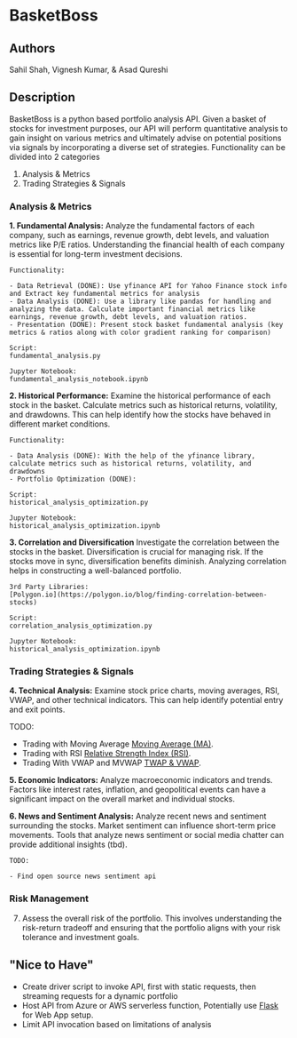 # BasketBoss

## Authors
Sahil Shah, Vignesh Kumar, & Asad Qureshi

## Description
BasketBoss is a python based portfolio analysis API. Given a basket of stocks for investment purposes, our API will perform quantitative analysis to gain insight on various metrics and ultimately advise on potential positions via signals by incorporating a diverse set of strategies. Functionality can be divided into 2 categories

1. Analysis & Metrics
2. Trading Strategies & Signals

### Analysis & Metrics

**1. Fundamental Analysis:**
Analyze the fundamental factors of each company, such as earnings, revenue growth, debt levels, and valuation metrics like P/E ratios. Understanding the financial health of each company is essential for long-term investment decisions.

	Functionality: 

	- Data Retrieval (DONE): Use yfinance API for Yahoo Finance stock info and Extract key fundamental metrics for analysis
	- Data Analysis (DONE): Use a library like pandas for handling and analyzing the data. Calculate important financial metrics like earnings, revenue growth, debt levels, and valuation ratios. 
	- Presentation (DONE): Present stock basket fundamental analysis (key metrics & ratios along with color gradient ranking for comparison)

	Script:
	fundamental_analysis.py

	Jupyter Notebook:
	fundamental_analysis_notebook.ipynb


**2. Historical Performance:**
Examine the historical performance of each stock in the basket. Calculate metrics such as historical returns, volatility, and drawdowns. This can help identify how the stocks have behaved in different market conditions.

	Functionality:

	- Data Analysis (DONE): With the help of the yfinance library, calculate metrics such as historical returns, volatility, and drawdowns
	- Portfolio Optimization (DONE): 

	Script:
	historical_analysis_optimization.py

	Jupyter Notebook:
	historical_analysis_optimization.ipynb

**3. Correlation and Diversification**
Investigate the correlation between the stocks in the basket. Diversification is crucial for managing risk. If the stocks move in sync, diversification benefits diminish. Analyzing correlation helps in constructing a well-balanced portfolio.

	3rd Party Libraries:
	[Polygon.io](https://polygon.io/blog/finding-correlation-between-stocks)

	Script:
	correlation_analysis_optimization.py

	Jupyter Notebook:
	historical_analysis_optimization.ipynb


### Trading Strategies & Signals

**4. Technical Analysis:**
Examine stock price charts, moving averages, RSI, VWAP, and other technical indicators. This can help identify potential entry and exit points.

TODO:

- Trading with Moving Average [Moving Average (MA)](https://www.investopedia.com/terms/m/movingaverage.asp#:~:text=The%20Bottom%20Line-,A%20moving%20average%20(MA)%20is%20a%20stock%20indicator%20commonly%20used,moving%20average%20indicates%20a%20downtrend.).
- Trading with RSI [Relative Strength Index (RSI)](https://www.investopedia.com/terms/r/rsi.asp).
- Trading With VWAP and MVWAP [TWAP & VWAP](https://www.investopedia.com/articles/trading/11/trading-with-vwap-mvwap.asp#:~:text=General%20Strategies,-When%20a%20security&text=If%20the%20price%20is%20above,not%20be%20by%20day's%20end.).

**5. Economic Indicators:**
Analyze macroeconomic indicators and trends. Factors like interest rates, inflation, and geopolitical events can have a significant impact on the overall market and individual stocks.

**6. News and Sentiment Analysis:**
Analyze recent news and sentiment surrounding the stocks. Market sentiment can influence short-term price movements. Tools that analyze news sentiment or social media chatter can provide additional insights (tbd).

	TODO:

	- Find open source news sentiment api

### Risk Management
7. Assess the overall risk of the portfolio. This involves understanding the risk-return tradeoff and ensuring that the portfolio aligns with your risk tolerance and investment goals.



## "Nice to Have"

- Create driver script to invoke API, first with static requests, then streaming requests for a dynamic portfolio
- Host API from Azure or AWS serverless function, Potentially use [Flask](https://flask.palletsprojects.com/en/3.0.x/) for Web App setup.
- Limit API invocation based on limitations of analysis
